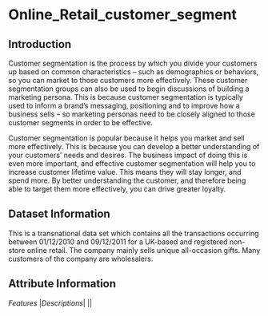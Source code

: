 # Online_Retail_customer_segment
## Introduction
Customer segmentation is the process by which you divide your customers up based on common characteristics – such as demographics or behaviors, so you can market to those customers more effectively. These customer segmentation groups can also be used to begin discussions of building a marketing persona. This is because customer segmentation is typically used to inform a brand’s messaging, positioning and to improve how a business sells – so marketing personas need to be closely aligned to those customer segments in order to be effective.

Customer segmentation is popular because it helps you market and sell more effectively. This is because you can develop a better understanding of your customers’ needs and desires. The business impact of doing this is even more important, and effective customer segmentation will help you to increase customer lifetime value. This means they will stay longer, and spend more. By better understanding the customer, and therefore being able to target them more effectively, you can drive greater loyalty.

## Dataset Information
This is a transnational data set which contains all the transactions occurring between 01/12/2010 and 09/12/2011 for a UK-based and registered non-store online retail. The company mainly sells unique all-occasion gifts. Many customers of the company are wholesalers.

## Attribute Information
*Features* |*Descriptions*|
||
